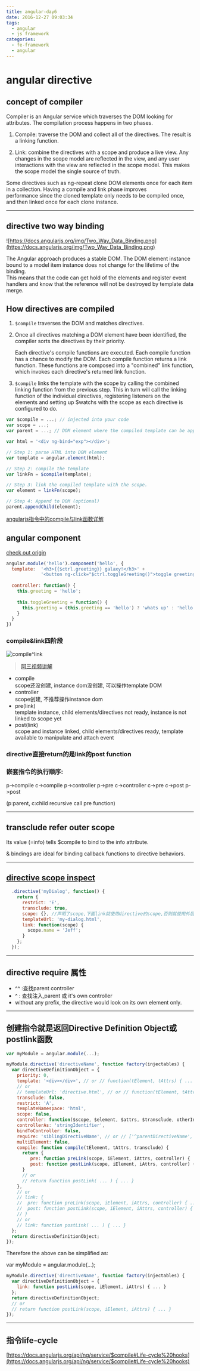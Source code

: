 ```yaml
---
title: angular-day6
date: 2016-12-27 09:03:34
tags:
  - angular
  - js framework
categories:
  - fe-framework 
  - angular
---
```

# angular directive
## concept of compiler

Compiler is an Angular service which traverses the DOM looking for attributes. The compilation process happens in two phases.

1. Compile: traverse the DOM and collect all of the directives. The result is a linking function.

1. Link: combine the directives with a scope and produce a live view. Any changes in the scope model are reflected in the view, and any user interactions with the view are reflected in the scope model. This makes the scope model the single source of truth.

Some directives such as ng-repeat clone DOM elements once for each item in a collection. Having a compile and link phase improves  
 performance since the cloned template only needs to be compiled once, and then linked once for each clone instance.

---

<!--more-->
## directive two way binding

![https://docs.angularjs.org/img/Two_Way_Data_Binding.png](https://docs.angularjs.org/img/Two_Way_Data_Binding.png)

The Angular approach produces a stable DOM. The DOM element instance bound to a model item instance does not change for the lifetime of the binding.   
This means that the code can get hold of the elements and register event handlers and know that the reference will not be destroyed by template data merge.

## How directives are compiled

1. `$compile` traverses the DOM and matches directives.

2. Once all directives matching a DOM element have been identified, the compiler sorts the directives by their priority.

   Each directive's compile functions are executed. Each compile function has a chance to modify the DOM. Each compile function returns a link function. These functions are composed into a "combined" link function, which invokes each directive's returned link function.

3. `$compile` links the template with the scope by calling the combined linking function from the previous step. This in turn will call the linking function of the individual directives, registering listeners on the elements and setting up $watchs with the scope as each directive is configured to do.

```js
var $compile = ...; // injected into your code
var scope = ...;
var parent = ...; // DOM element where the compiled template can be appended

var html = '<div ng-bind="exp"></div>';

// Step 1: parse HTML into DOM element
var template = angular.element(html);

// Step 2: compile the template
var linkFn = $compile(template);

// Step 3: link the compiled template with the scope.
var element = linkFn(scope);

// Step 4: Append to DOM (optional)
parent.appendChild(element);
```

[angularjs指令中的compile与link函数详解](http://www.jb51.net/article/58229.htm)

## angular component 

[check out origin](https://plnkr.co/edit/tpl:8rFfZljYNl3z1A4LKSL2)

```js
angular.module('hello').component('hello', {
  template:  '<h3>{{$ctrl.greeting}} galaxy!</h3>' +
             '<button ng-click="$ctrl.toggleGreeting()">toggle greeting</button>',
             
  controller: function() {
    this.greeting = 'hello';
    
    this.toggleGreeting = function() {
      this.greeting = (this.greeting == 'hello') ? 'whats up' : 'hello'
    }
  }
})
```

### compile&link四阶段

![compile^link](http://a3.qpic.cn/psb?/V13yxOsD2o6LYu/w2rOOaZL5HbA07*1PGqqWaOw.GZWGpiXbET6rbBtavQ!/b/dGcBAAAAAAAA&bo=VgUAA1YFAAMDACU!&rf=viewer_4&t=5)


> [阿三视频讲解](https://youtu.be/1M3LZ1cu7rw) 

- compile  
  scope还没创建, instance dom没创建, 可以操作template DOM
- controller  
  scope创建, 不推荐操作instance dom
- pre(link)  
  template instance, child elements/directives not ready, instance is not linked to scope yet
- post(link)  
  scope and instance linked, child elements/directives ready, template available to manipulate and attach event

### directive直接return的是link的post function

### 嵌套指令的执行顺序:　

  p->compile c->compile p->controller p->pre c->controller c->pre c->post p->post    

  (p:parent, c:child recursive call pre function)

---
## transclude refer outer scope
  Its value (=info) tells $compile to bind to the info attribute.  

  & bindings are ideal for binding callback functions to directive behaviors.

---
## [directive scope inspect](https://plnkr.co/edit/?p=preview)

```js
  .directive('myDialog', function() {
    return {
      restrict: 'E',
      transclude: true,
      scope: {}, //声明了scope,下面link就使用directive的scope,否则就使用外层controller的scope.???
      templateUrl: 'my-dialog.html',
      link: function(scope) {
        scope.name = 'Jeff';
      }
    };
  });
```

---
## directive require 属性
- ^^ :查找parent controller
- ^ : 查找注入,parent 或 it's own controller
- without any prefix, the directive would look on its own element only.

---

## 创建指令就是返回Directive Definition Object或postlink函数

```js
var myModule = angular.module(...);

myModule.directive('directiveName', function factory(injectables) {
  var directiveDefinitionObject = {
    priority: 0,
    template: '<div></div>', // or // function(tElement, tAttrs) { ... },
    // or
    // templateUrl: 'directive.html', // or // function(tElement, tAttrs) { ... },
    transclude: false,
    restrict: 'A',
    templateNamespace: 'html',
    scope: false,
    controller: function($scope, $element, $attrs, $transclude, otherInjectables) { ... },
    controllerAs: 'stringIdentifier',
    bindToController: false,
    require: 'siblingDirectiveName', // or // ['^parentDirectiveName', '?optionalDirectiveName', '?^optionalParent'],
    multiElement: false,
    compile: function compile(tElement, tAttrs, transclude) {
      return {
         pre: function preLink(scope, iElement, iAttrs, controller) { ... },
         post: function postLink(scope, iElement, iAttrs, controller) { ... }
      }
      // or
      // return function postLink( ... ) { ... }
    },
    // or
    // link: {
    //  pre: function preLink(scope, iElement, iAttrs, controller) { ... },
    //  post: function postLink(scope, iElement, iAttrs, controller) { ... }
    // }
    // or
    // link: function postLink( ... ) { ... }
  };
  return directiveDefinitionObject;
});
```
Therefore the above can be simplified as:

var myModule = angular.module(...);

```js
myModule.directive('directiveName', function factory(injectables) {
  var directiveDefinitionObject = {
    link: function postLink(scope, iElement, iAttrs) { ... }
  };
  return directiveDefinitionObject;
  // or
  // return function postLink(scope, iElement, iAttrs) { ... }
});
```

---

## 指令life-cycle  
 [https://docs.angularjs.org/api/ng/service/$compile#Life-cycle%20hooks](https://docs.angularjs.org/api/ng/service/$compile#Life-cycle%20hooks) 